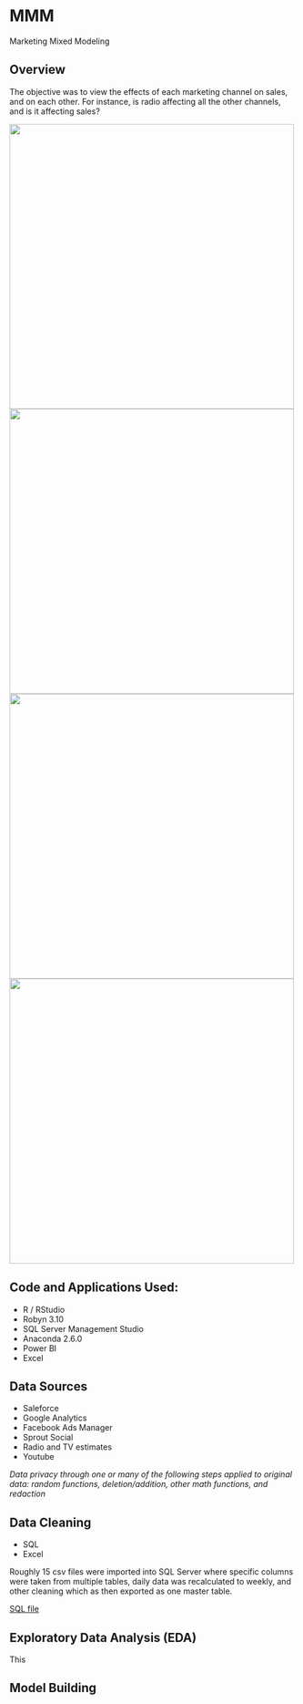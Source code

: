 # MMM
Marketing Mixed Modeling

## Overview
The objective was to view the effects of each marketing channel on sales, and on each other. For instance, is radio affecting all the other channels, and is it affecting sales?

<img src="https://github.com/wylee3/MMM/blob/main/channels.jpg" width="500" />
<img src="https://github.com/wylee3/MMM/blob/main/predictEffect.jpg" width="500" />
<img src="https://github.com/wylee3/MMM/blob/main/shareMediaSpend.jpg" width="500" />
<img src="https://github.com/wylee3/MMM/blob/main/shareMediaSpendPercentage.jpg" width="500" />


## Code and Applications Used:
* R / RStudio
* Robyn 3.10
* SQL Server Management Studio
* Anaconda 2.6.0
* Power BI
* Excel

## Data Sources
* Saleforce
* Google Analytics
* Facebook Ads Manager
* Sprout Social
* Radio and TV estimates
* Youtube

*Data privacy through one or many of the following steps applied to original data: random functions, deletion/addition, other math functions, and redaction*

## Data Cleaning
* SQL
* Excel

Roughly 15 csv files were imported into SQL Server where specific columns were taken from multiple tables, daily data was recalculated to weekly, and other cleaning which as then exported as one master table.

[SQL file](https://github.com/wylee3/marketing-linear-regressions/blob/9a1fc2df0952b384e930bc9e68a45cb49eb52003/SQL-CorrelationPrep_v3-portfolio.sql)

## Exploratory Data Analysis (EDA)
This 

## Model Building

